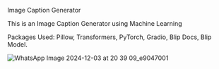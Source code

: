 Image Caption Generator

This is an Image Caption Generator using Machine Learning

Packages Used:
  Pillow,
  Transformers,
  PyTorch,
  Gradio,
  Blip Docs,
  Blip Model.
  
![WhatsApp Image 2024-12-03 at 20 39 09_e9047001](https://github.com/user-attachments/assets/52c0073d-c9cc-41bc-8bcf-f6189473920e)
